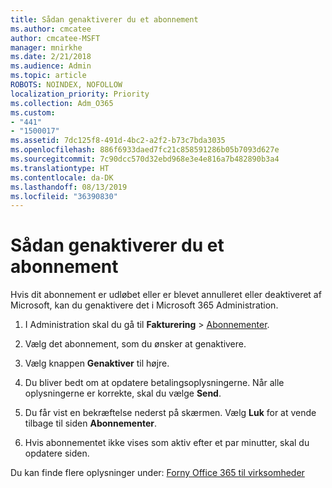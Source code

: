 ```yaml
---
title: Sådan genaktiverer du et abonnement
ms.author: cmcatee
author: cmcatee-MSFT
manager: mnirkhe
ms.date: 2/21/2018
ms.audience: Admin
ms.topic: article
ROBOTS: NOINDEX, NOFOLLOW
localization_priority: Priority
ms.collection: Adm_O365
ms.custom:
- "441"
- "1500017"
ms.assetid: 7dc125f8-491d-4bc2-a2f2-b73c7bda3035
ms.openlocfilehash: 886f6933daed7fc21c858591286b05b7093d627e
ms.sourcegitcommit: 7c90dcc570d32ebd968e3e4e816a7b482890b3a4
ms.translationtype: HT
ms.contentlocale: da-DK
ms.lasthandoff: 08/13/2019
ms.locfileid: "36390830"
---
```

# <a name="how-to-reactivate-a-subscription"></a>Sådan genaktiverer du et abonnement

Hvis dit abonnement er udløbet eller er blevet annulleret eller deaktiveret af Microsoft, kan du genaktivere det i Microsoft 365 Administration.
  
1. I Administration skal du gå til **Fakturering** \> [Abonnementer](https://go.microsoft.com/fwlink/p/?linkid=842054).

2. Vælg det abonnement, som du ønsker at genaktivere.

3. Vælg knappen **Genaktiver** til højre.

4. Du bliver bedt om at opdatere betalingsoplysningerne. Når alle oplysningerne er korrekte, skal du vælge **Send**.

5. Du får vist en bekræftelse nederst på skærmen. Vælg **Luk** for at vende tilbage til siden **Abonnementer**.

6. Hvis abonnementet ikke vises som aktiv efter et par minutter, skal du opdatere siden.

Du kan finde flere oplysninger under: [Forny Office 365 til virksomheder](https://docs.microsoft.com/da-DK/office365/admin/subscriptions-and-billing/renew-your-subscription)